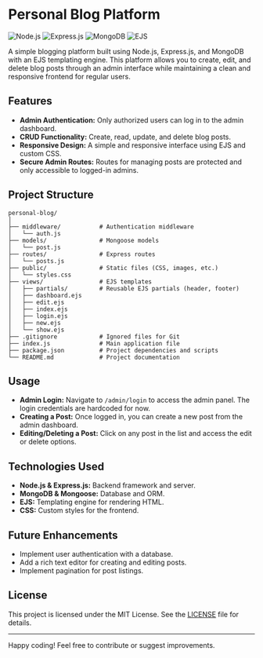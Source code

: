# Personal Blog Platform

![Node.js](https://img.shields.io/badge/Node.js-339933?style=for-the-badge&logo=nodedotjs&logoColor=white)
![Express.js](https://img.shields.io/badge/Express.js-404D59?style=for-the-badge)
![MongoDB](https://img.shields.io/badge/MongoDB-47A248?style=for-the-badge&logo=mongodb&logoColor=white)
![EJS](https://img.shields.io/badge/EJS-333333?style=for-the-badge&logo=javascript&logoColor=white)

A simple blogging platform built using Node.js, Express.js, and MongoDB with an EJS templating engine. This platform allows you to create, edit, and delete blog posts through an admin interface while maintaining a clean and responsive frontend for regular users.

## Features

-   **Admin Authentication:** Only authorized users can log in to the admin dashboard.
-   **CRUD Functionality:** Create, read, update, and delete blog posts.
-   **Responsive Design:** A simple and responsive interface using EJS and custom CSS.
-   **Secure Admin Routes:** Routes for managing posts are protected and only accessible to logged-in admins.

## Project Structure

```plaintext
personal-blog/
│
├── middleware/           # Authentication middleware
│   └── auth.js
├── models/               # Mongoose models
│   └── post.js
├── routes/               # Express routes
│   └── posts.js
├── public/               # Static files (CSS, images, etc.)
│   └── styles.css
├── views/                # EJS templates
│   ├── partials/         # Reusable EJS partials (header, footer)
│   ├── dashboard.ejs
│   ├── edit.ejs
│   ├── index.ejs
│   ├── login.ejs
│   ├── new.ejs
│   └── show.ejs
├── .gitignore            # Ignored files for Git
├── index.js              # Main application file
├── package.json          # Project dependencies and scripts
└── README.md             # Project documentation
```

## Usage

-   **Admin Login:** Navigate to `/admin/login` to access the admin panel. The login credentials are hardcoded for now.
-   **Creating a Post:** Once logged in, you can create a new post from the admin dashboard.
-   **Editing/Deleting a Post:** Click on any post in the list and access the edit or delete options.

## Technologies Used

-   **Node.js & Express.js:** Backend framework and server.
-   **MongoDB & Mongoose:** Database and ORM.
-   **EJS:** Templating engine for rendering HTML.
-   **CSS:** Custom styles for the frontend.

## Future Enhancements

-   Implement user authentication with a database.
-   Add a rich text editor for creating and editing posts.
-   Implement pagination for post listings.

## License

This project is licensed under the MIT License. See the [LICENSE](LICENSE) file for details.

---

Happy coding! Feel free to contribute or suggest improvements.
